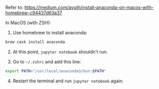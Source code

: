 Refer to: https://medium.com/ayuth/install-anaconda-on-macos-with-homebrew-c94437d63a37

In MacOS (with ZSH):
1. Use homebrew to install anaconda:
```bash
brew cask install anaconda
```

2. At this point, `jupyter notebook` shouldn't run.

3. Go to `~/.zshrc` and add this line:
```bash
export PATH="/usr/local/anaconda3/bun:$PATH"
```

4. Restart the terminal and run `jupyter notebook` again.
